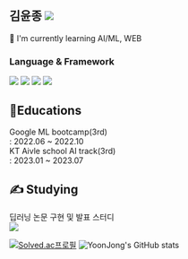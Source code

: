 김윤종 <a href="https://americanoisice.tistory.com/" target="_blank"><img src="https://img.shields.io/badge/americanoisice-20C997?style=flat&logo=Tistory&logoColor=6f4f28"/></a>
---
🐧 I'm currently learning AI/ML, WEB

### Language & Framework
<img src="https://img.shields.io/badge/Python-3776AB?style=flat&logo=Python&logoColor=white"/>  <img src="https://img.shields.io/badge/Django-092E20?style=flat&logo=Django&logoColor=white"/> <img src="https://img.shields.io/badge/PyTorch-EE4C2C?style=flat&logo=PyTorch&logoColor=white"/> <img src="https://img.shields.io/badge/docker-2496ED?style=flat&logo=Docker&logoColor=white"/>
## 🏫Educations
Google ML bootcamp(3rd)
<br>: 2022.06 ~ 2022.10
<br>KT Aivle school AI track(3rd)
<br>: 2023.01 ~ 2023.07

## ✍️ Studying
딥러닝 논문 구현 및 발표 스터디
<br><a href="https://www.notion.so/gkswns3708/AI-DL-Study-e5cc40f62b86422b9967e48d246aba88" target="_blank"><img src="https://img.shields.io/badge/STUDY-000000?style=flat&logo=Notion&logoColor=white"/> 



[![Solved.ac프로필](http://mazassumnida.wtf/api/v2/generate_badge?boj=americanoisice)](https://solved.ac/americanoisice)
![YoonJong's GitHub stats](https://github-readme-stats.vercel.app/api?username=kyj098707&theme=vue&show_icons=true)
